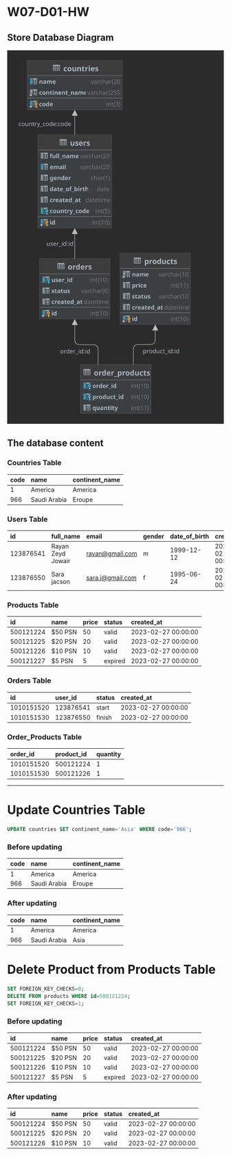 # W07-D01-HW

## Store Database Diagram
![database Diagram](store.svg "Store Tables Diagram")

## The database content

### Countries Table
| code | name | continent\_name |
| :--- | :--- | :--- |
| 1 | America | America |
| 966 | Saudi Arabia | Eroupe |

### Users Table
| id | full\_name | email | gender | date\_of\_birth | created\_at | country\_code |
| :--- | :--- | :--- | :--- | :--- | :--- | :--- |
| 123876541 | Rayan Zeyd Jowair | rayan@gmail.com | m | 1999-12-12 | 2023-02-27 00:00:00 | 966 |
| 123876550 | Sara jacson | sara.j@gmail.com | f | 1995-06-24 | 2023-02-27 00:00:00 | 1 |

### Products Table
| id | name | price | status | created\_at |
| :--- | :--- | :--- | :--- | :--- |
| 500121224 | $50 PSN | 50 | valid | 2023-02-27 00:00:00 |
| 500121225 | $20 PSN | 20 | valid | 2023-02-27 00:00:00 |
| 500121226 | $10 PSN | 10 | valid | 2023-02-27 00:00:00 |
| 500121227 | $5 PSN | 5 | expired | 2023-02-27 00:00:00 |

### Orders Table
| id | user\_id | status | created\_at |
| :--- | :--- | :--- | :--- |
| 1010151520 | 123876541 | start | 2023-02-27 00:00:00 |
| 1010151530 | 123876550 | finish | 2023-02-27 00:00:00 |

### Order_Products Table
| order\_id | product\_id | quantity |
| :--- | :--- | :--- |
| 1010151520 | 500121224 | 1 |
| 1010151530 | 500121226 | 1 |

___

# Update Countries Table
```sql 
UPDATE countries SET continent_name='Asia' WHERE code='966';
```
### Before updating
| code | name | continent\_name |
| :--- | :--- | :--- |
| 1 | America | America |
| 966 | Saudi Arabia | Eroupe |

### After updating 
| code | name | continent\_name |
| :--- | :--- | :--- |
| 1 | America | America |
| 966 | Saudi Arabia | Asia |

# Delete Product from Products Table
```sql 
SET FOREIGN_KEY_CHECKS=0;
DELETE FROM products WHERE id=500121224;
SET FOREIGN_KEY_CHECKS=1;
```
### Before updating
| id | name | price | status | created\_at |
| :--- | :--- | :--- | :--- | :--- |
| 500121224 | $50 PSN | 50 | valid | 2023-02-27 00:00:00 |
| 500121225 | $20 PSN | 20 | valid | 2023-02-27 00:00:00 |
| 500121226 | $10 PSN | 10 | valid | 2023-02-27 00:00:00 |
| 500121227 | $5 PSN | 5 | expired | 2023-02-27 00:00:00 |

### After updating 
| id | name | price | status | created\_at |
| :--- | :--- | :--- | :--- | :--- |
| 500121224 | $50 PSN | 50 | valid | 2023-02-27 00:00:00 |
| 500121225 | $20 PSN | 20 | valid | 2023-02-27 00:00:00 |
| 500121226 | $10 PSN | 10 | valid | 2023-02-27 00:00:00 |
